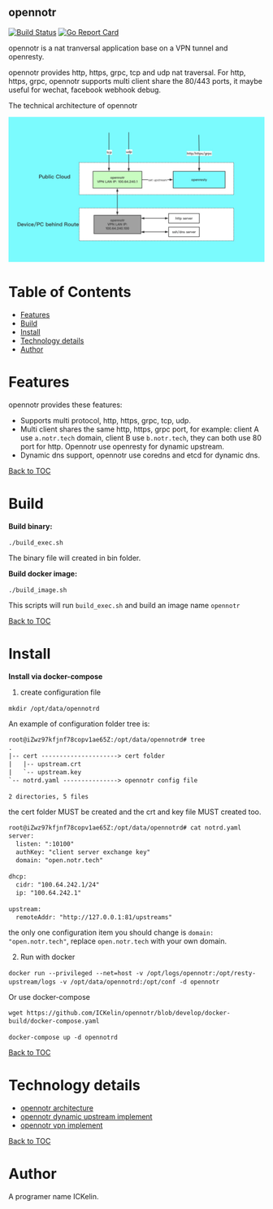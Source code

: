 ## opennotr
[![Build Status](https://travis-ci.org/ICKelin/opennotr.svg?branch=master)](https://travis-ci.org/ICKelin/opennotr)
[![Go Report Card](https://goreportcard.com/badge/github.com/ICKelin/opennotr)](https://goreportcard.com/report/github.com/ICKelin/opennotr)

opennotr is a nat tranversal application base on a VPN tunnel and openresty.

opennotr provides http, https, grpc, tcp and udp nat traversal. For http, https, grpc, opennotr supports multi client share the 80/443 ports, it maybe useful for wechat, facebook webhook debug.

The technical architecture of opennotr

![opennotr.jpg](opennotr.jpg)

Table of Contents
=================
- [Features](#Features)
- [Build](#build)
- [Install](#Install)
- [Technology details](#Technology-details)
- [Author](#Author)

Features
=========
opennotr provides these features:

- Supports multi protocol, http, https, grpc, tcp, udp.
- Multi client shares the same http, https, grpc port, for example: client A use `a.notr.tech` domain, client B use `b.notr.tech`, they can both use 80 port for http. Opennotr use openresty for dynamic upstream.
- Dynamic dns support, opennotr use coredns and etcd for dynamic dns.

[Back to TOC](#table-of-contents)

Build
=====

**Build binary:**

`./build_exec.sh`

The binary file will created in bin folder.

**Build docker image:**

`./build_image.sh`

This scripts will run `build_exec.sh` and build an image name `opennotr`

[Back to TOC](#table-of-contents)

Install
=========

**Install via docker-compose**

1. create configuration file

`mkdir /opt/data/opennotrd`

An example of configuration folder tree is:

```
root@iZwz97kfjnf78copv1ae65Z:/opt/data/opennotrd# tree
.
|-- cert ---------------------> cert folder
|   |-- upstream.crt
|   `-- upstream.key
`-- notrd.yaml ---------------> opennotr config file

2 directories, 5 files
```

the cert folder MUST be created and the crt and key file MUST created too.

```
root@iZwz97kfjnf78copv1ae65Z:/opt/data/opennotrd# cat notrd.yaml
server:
  listen: ":10100"
  authKey: "client server exchange key"
  domain: "open.notr.tech"

dhcp:
  cidr: "100.64.242.1/24"
  ip: "100.64.242.1"

upstream:
  remoteAddr: "http://127.0.0.1:81/upstreams"
```

the only one configuration item you should change is `domain: "open.notr.tech"`, replace `open.notr.tech` with your own domain.

2. Run with docker

`docker run --privileged --net=host -v /opt/logs/opennotr:/opt/resty-upstream/logs -v /opt/data/opennotrd:/opt/conf -d opennotr`

Or use docker-compose


```
wget https://github.com/ICKelin/opennotr/blob/develop/docker-build/docker-compose.yaml

docker-compose up -d opennotrd
```

[Back to TOC](#table-of-contents)

Technology details
==================

- [opennotr architecture]()
- [opennotr dynamic upstream implement]()
- [opennotr vpn implement]()

[Back to TOC](#table-of-contents)

Author
======
A programer name ICKelin.